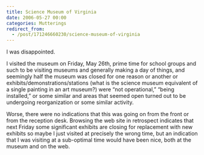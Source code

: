 ```yaml
---
title: Science Museum of Virginia
date: 2006-05-27 00:00
categories: Mutterings
redirect_from:
  - /post/171246660230/science-museum-of-virginia
---
```

I was disappointed.

I visited the museum on Friday, May 26th, prime time for school groups and such to be visiting museums and generally making a day of things, and seemingly half the museum was closed for one reason or another or exhibits/demonstrations/stations (what is the science museum equivalent of a single painting in an art museum?) were &ldquo;not operational,&rdquo; &ldquo;being installed,&rdquo; or some similar and areas that seemed open turned out to be undergoing reorganization or some similar activity.

Worse, there were no indications that this was going on from the front or from the reception desk. Browsing the web site in retrospect indicates that next Friday some significant exhibits are closing for replacement with new exhibits so maybe I just visited at precisely the wrong time, but an indication that I was visiting at a sub-optimal time would have been nice, both at the museum and on the web.
